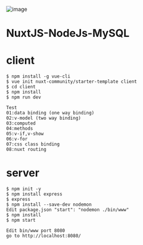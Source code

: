 
![image](https://user-images.githubusercontent.com/42707869/73060812-424f5500-3ecb-11ea-8b2e-c81588f4543b.png)
# NuxtJS-NodeJs-MySQL

# client
```
$ npm install -g vue-cli
$ vue init nuxt-community/starter-template client
$ cd client
$ npm install
$ npm run dev
```

```
Test
01:data binding (one way binding)
02:v-model (two way binding)
03:computed
04:methods
05:v-if,v-show
06:v-for
07:css class binding
08:nuxt routing
```

# server
```
$ npm init -y
$ npm install express
$ express
$ npm install --save-dev nodemon
Edit package.json "start": "nodemon ./bin/www"
$ npm install
$ npm start

Edit bin/www port 8080 
go to http://localhost:8080/
```